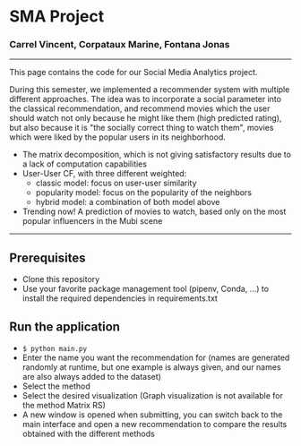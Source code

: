 # SMA Project

### Carrel Vincent, Corpataux Marine, Fontana Jonas

---

This page contains the code for our Social Media Analytics project. 

During this semester, we implemented a recommender system with multiple different approaches. The idea was to incorporate a social parameter into the classical recommendation, and recommend movies which the user should watch not only because he might like them (high predicted rating), but also because it is "the socially correct thing to watch them", movies which were liked by the popular users in its neighborhood. 

- The matrix decomposition, which is not giving satisfactory results due to a lack of computation capabilities
- User-User CF, with three different weighted:
    - classic model: focus on user-user similarity
    - popularity model: focus on the popularity of the neighbors 
    - hybrid model: a combination of both model above
- Trending now! A prediction of movies to watch, based only on the most popular influencers in the Mubi scene

---

## Prerequisites

- Clone this repository
- Use your favorite package management tool (pipenv, Conda, ...) to install the required dependencies in requirements.txt


## Run the application

- ```$ python main.py```
- Enter the name you want the recommendation for (names are generated randomly at runtime, but one example is always given, and our names are also always added to the dataset)
- Select the method 
- Select the desired visualization (Graph visualization is not available for the method Matrix RS)
- A new window is opened when submitting, you can switch back to the main interface and open a new recommendation to compare the results obtained with the different methods
